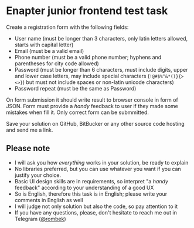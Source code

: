 # Enapter junior frontend test task

Create a registration form with the following fields:

-   User name (must be longer than 3 characters, only latin letters allowed, starts with capital letter)
-   Email (must be a valid email)
-   Phone number (must be a valid phone number; hyphens and parentheses for city code allowed)
-   Password (must be longer than 6 characters, must include digits, upper and lower case letters,
    may include special characters (`!@#$%^&*()}{><>}`) but must not include spaces or non-latin unicode characters)
-   Password repeat (must be the same as Password)

On form submission it should write result to browser console in form of JSON. Form must provide
a _handy_ feedback to user if they made some mistakes when fill it. Only correct form can be submmitted.

Save your solution on GitHub, BitBucker or any other source code hosting and send me a link.

## Please note

-   I will ask you how _everything_ works in your solution, be ready to explain
-   No libraries preferred, but you can use whatever you want if you can justify your choice.
-   Basic UI design skills are in requirements, so interpret "a _handy_ feedback" according to your understanding of a good UX
-   So is English, therefore this task is in English; please write your comments in English as well
-   I will judge not only solution but also the code, so pay attention to it
-   If you have any questions, please, don't hesitate to reach me out in Telegram ([@rombek](https://t.me/rombek))